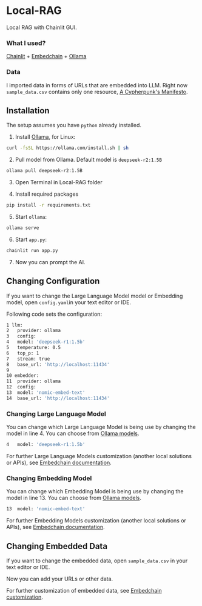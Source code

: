 # Local-RAG
Local RAG with Chainlit GUI.

### What I used?
[Chainlit](https://docs.chainlit.io/get-started/overview) + [Embedchain](https://github.com/embedchain/embedchain/tree/main) + [Ollama](https://ollama.com/)

### Data
I imported data in forms of URLs that are embedded into LLM. Right now `sample_data.csv` contains only one resource, [A Cypherpunk's Manifesto](https://www.activism.net/cypherpunk/manifesto.html).

## Installation

The setup assumes you have `python` already installed.

1. Install [Ollama](https://github.com/ollama/ollama?tab=readme-ov-file#ollama), for Linux:
```bash
curl -fsSL https://ollama.com/install.sh | sh
```

2. Pull model from Ollama. Default model is `deepseek-r2:1.5B`
```bash
ollama pull deepseek-r2:1.5B
```

3. Open Terminal in Local-RAG folder

4. Install required packages
```bash
pip install -r requirements.txt
```

5. Start `ollama`:
```bash
ollama serve
```

6. Start `app.py`:
```bash
chainlit run app.py
```

7. Now you can prompt the AI.

## Changing Configuration

If you want to change the Large Language Model model or Embedding model, open `config.yaml`in your text editor or IDE.

Following code sets the configuration:

```bash
1 llm:
2	provider: ollama
3	config:
4	model: 'deepseek-r1:1.5b'
5	temperature: 0.5
6	top_p: 1
7	stream: true
8	base_url: 'http://localhost:11434'
9
10 embedder:
11	provider: ollama
12	config:
13	model: 'nomic-embed-text'
14	base_url: 'http://localhost:11434'
```

### Changing Large Language Model
You can change which Large Language Model is being use by changing the model in line 4. You can choose from [Ollama models](https://ollama.com/search). 

```bash
4   model: 'deepseek-r1:1.5b'
```

For further Large Language Models customization (another local solutions or APIs), see [Embedchain documentation](https://docs.embedchain.ai/components/llms).

### Changing Embedding Model
You can change which Embedding Model is being use by changing the model in line 13. You can choose from [Ollama models](https://ollama.com/search?c=embedding).

```bash
13  model: 'nomic-embed-text'
```

For further Embedding Models customization (another local solutions or APIs), see [Embedchain documentation](https://docs.embedchain.ai/components/embedding-models).

## Changing Embedded Data
If you want to change the embedded data, open `sample_data.csv` in your text editor or IDE.

Now you can add your URLs or other data.

For further customization of embedded data, see [Embedchain customization](https://docs.embedchain.ai/get-started/quickstart). 
